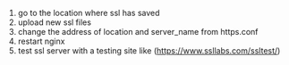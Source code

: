 1. go to the location where ssl has saved 
2. upload new ssl files 
3. change the address of location and server_name from https.conf
4. restart nginx 
5. test ssl server with a testing site like (https://www.ssllabs.com/ssltest/) 
